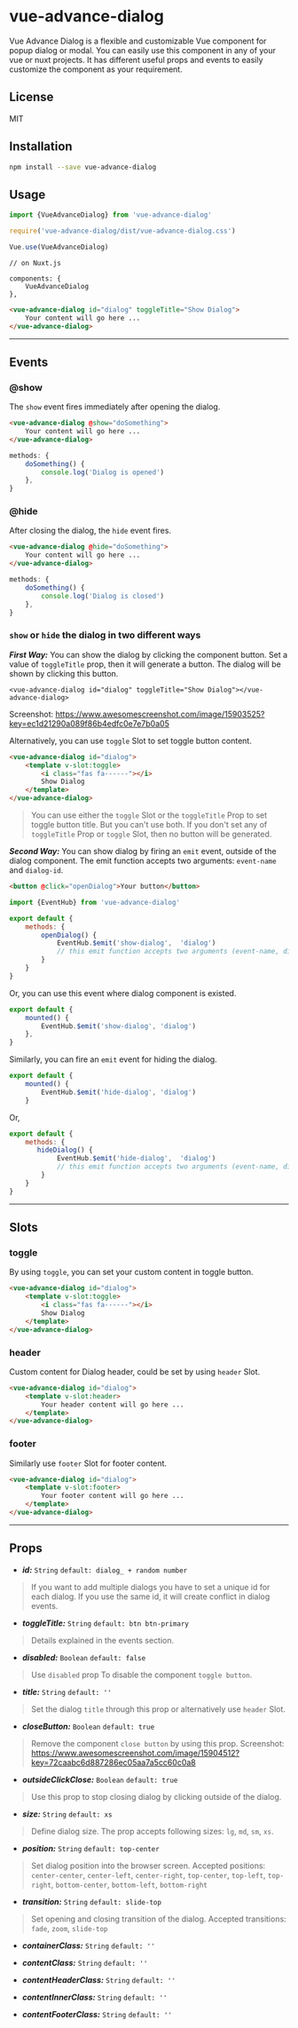 # vue-advance-dialog

Vue Advance Dialog is a flexible and customizable Vue component for popup dialog or modal. You can easily use this component in any of your vue or nuxt projects. It has different useful props and events to easily customize the component as your requirement.

## License

MIT

## Installation

```bash
npm install --save vue-advance-dialog
```
## Usage

```js
import {VueAdvanceDialog} from 'vue-advance-dialog'

require('vue-advance-dialog/dist/vue-advance-dialog.css')

Vue.use(VueAdvanceDialog)
```
```Vue
// on Nuxt.js

components: {
    VueAdvanceDialog
},
```

```html
<vue-advance-dialog id="dialog" toggleTitle="Show Dialog">  
    Your content will go here ...
</vue-advance-dialog>
```
---


## Events

### @show
The `show` event fires immediately after opening the dialog.

```html
<vue-advance-dialog @show="doSomething">  
    Your content will go here ...
</vue-advance-dialog>
```

```js
methods: {  
    doSomething() { 
        console.log('Dialog is opened')
    },
}
```

### @hide
After closing the dialog, the `hide` event fires.

```html
<vue-advance-dialog @hide="doSomething">  
    Your content will go here ...
</vue-advance-dialog>
```

```js
methods: {  
    doSomething() { 
        console.log('Dialog is closed')
    },
}
```

### `show` or `hide` the dialog in two different ways

***First Way:*** 
You can show the dialog by clicking the component button. Set a value of `toggleTitle` prop, then it will generate a button. The dialog will be shown by clicking this button.

```Vue
<vue-advance-dialog id="dialog" toggleTitle="Show Dialog"></vue-advance-dialog>
```
Screenshot: https://www.awesomescreenshot.com/image/15903525?key=ec1d21290a089f86b4edfc0e7e7b0a05

Alternatively, you can use `toggle` Slot to set toggle button content.

```html
<vue-advance-dialog id="dialog">
	<template v-slot:toggle>  
	    <i class="fas fa------"></i>  
	    Show Dialog  
	</template>
</vue-advance-dialog>
```
>You can use either the `toggle` Slot or the `toggleTitle` Prop to set toggle button title. But you can't use both. If you don't set any of `toggleTitle` Prop or `toggle` Slot, then no button will be generated.


***Second Way:***
You can show dialog by firing an `emit` event, outside of the dialog component. The emit function accepts two arguments: `event-name` and `dialog-id`.

```html
<button @click="openDialog">Your button</button>
```

```js
import {EventHub} from 'vue-advance-dialog'

export default {  
    methods: {  
        openDialog() {  
            EventHub.$emit('show-dialog',  'dialog')
            // this emit function accepts two arguments (event-name, dialog-id)
        }  
    }  
}
```

Or, you can use this event where dialog component is existed.
```js
export default {  
    mounted() {  
        EventHub.$emit('show-dialog', 'dialog')  
    },    
}  
```

Similarly, you can fire an `emit` event for hiding the dialog.
```js
export default {  
    mounted() {  
        EventHub.$emit('hide-dialog', 'dialog')  
    }  
```

Or,

```js    
export default { 
	methods: {  
       hideDialog() {  
            EventHub.$emit('hide-dialog',  'dialog')
            // this emit function accepts two arguments (event-name, dialog-id)
        }  
    }   
}   
```
---

## Slots
### toggle
By using `toggle`, you can set your custom content in toggle button.

```html
<vue-advance-dialog id="dialog">
	<template v-slot:toggle>  
	    <i class="fas fa------"></i>  
	    Show Dialog
	</template>
</vue-advance-dialog>
```

### header
Custom content for Dialog header, could be set by using `header` Slot.

```html
<vue-advance-dialog id="dialog">
	<template v-slot:header>  
	    Your header content will go here ...
	</template>
</vue-advance-dialog>
```

### footer
Similarly use `footer` Slot for footer content.

```html
<vue-advance-dialog id="dialog">
	<template v-slot:footer>  
	    Your footer content will go here ...
	</template>
</vue-advance-dialog>
```
---

## Props

- ***id:*** `String`  `default: dialog_ + random number`
> If you want to add multiple dialogs you have to set a unique id for each dialog. If you use the same id, it will create conflict in dialog events.

- ***toggleTitle:*** `String`  `default: btn btn-primary`
> Details explained in the events section.

- ***disabled:*** `Boolean`  `default: false`
> Use `disabled` prop To disable the component `toggle button`.

- ***title:*** `String`  `default: ''`
> Set the dialog `title` through this prop or alternatively use `header` Slot.

- ***closeButton:*** `Boolean`  `default: true`
> Remove the component `close button` by using this prop.
> Screenshot:  https://www.awesomescreenshot.com/image/15904512?key=72caabc6d887286ec05aa7a5cc60c0a8

- ***outsideClickClose:*** `Boolean`  `default: true`
> Use this prop to stop closing dialog by clicking outside of the dialog.

- ***size:*** `String`  `default: xs`
> Define dialog size.
> The prop accepts following sizes: `lg`, `md`, `sm`, `xs`.

- ***position:*** `String`  `default: top-center`
> Set dialog position into the browser screen.
> Accepted positions: `center-center`, `center-left`, `center-right`, `top-center`, `top-left`, `top-right`, `bottom-center`, `bottom-left`, `bottom-right`

- ***transition:*** `String`  `default: slide-top`
> Set opening and closing transition of the dialog.
> Accepted transitions: `fade`, `zoom`, `slide-top`

- ***containerClass:*** `String`  `default: ''`

- ***contentClass:*** `String`  `default: ''`

- ***contentHeaderClass:*** `String`  `default: ''`

- ***contentInnerClass:*** `String`  `default: ''`

- ***contentFooterClass:*** `String`  `default: ''`
